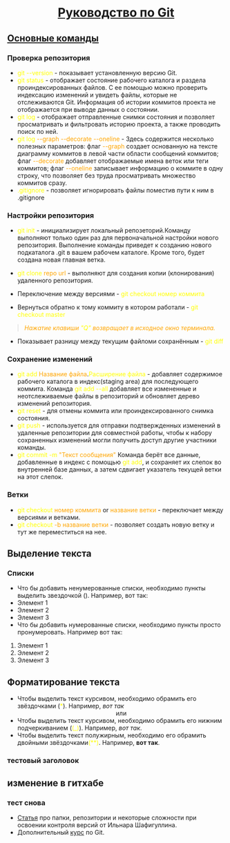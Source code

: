 #  <center><u>Руководство по Git</u></center>
## <u>Основные команды</u>
### Проверка репозитория
* <font color="yellow"> git --version</font> - показывает установленную версию Git.
* <font color="yellow"> git status</font> - отображает состояние рабочего каталога и раздела проиндексированных файлов. С ее помощью можно проверить индексацию изменений и увидеть файлы, которые не отслеживаются Git. Информация об истории коммитов проекта не отображается при выводе данных о состоянии.
* <font color="yellow"> git log</font> - отображает отправленные снимки состояния и позволяет просматривать и фильтровать историю проекта, а также проводить поиск по ней.
* <font color="yellow">git log</font> <font color="orange"> --graph --decorate --oneline</font> - Здесь содержится несколько полезных параметров: флаг<font color="orange"> --graph </font>создает основанную на тексте диаграмму коммитов в левой части области сообщений коммитов; флаг<font color="orange"> --decorate</font> добавляет отображаемые имена веток или теги коммитов; флаг<font color="orange"> --oneline</font> записывает информацию о коммите в одну строку, что позволяет без труда просматривать множество коммитов сразу.
* <font color="yellow">.gitignore</font> - позволяет игнорировать файлы поместив пути к ним в .gitignore

### Настройки репозитория
* <font color="yellow"> git init </font> - инициализирует локальный репозеторий.Команду выполняют только один раз для первоначальной настройки нового репозитория. Выполнение команды приведет к созданию нового подкаталога .git в вашем рабочем каталоге. Кроме того, будет создана новая главная ветка.
* <font color="yellow"> git clone</font> <font color="orange">repo url</font> - выполняют для создания копии (клонирования) удаленного репозитория. 

* Переключение между версиями -<font color="yellow
"> git checkout</font>  <font color="yellow">номер коммита</font>

* Вернуться обратно к тому коммиту в котором работали - <font color="yellow
">git checkout master</font>
>  <font color="orange">*Нажатие клавиши </font> <font color="yellow">"Q"</font> <font color="orange"> возвращает в исходное окно терминала.*</font>

* Показывает разницу между текущим файломи сохранённым -  <font color="yellow
">git diff</font>

### Сохранение изменений
*  <font color="yellow">  git add</font> <font color="orange">Название файла</font>.<font color="yellow">Расширение файла</font> - добавляет содержимое рабочего каталога в индекс(staging area) для последующего коммита. Команда<font color ="yellow"> git add --all</font> добавляет все измененные и неотслеживаемые файлы в репозиторий и обновляет дерево изменений репозитория.
* <font color="yellow">git reset </font> - для отмены коммита или проиндексированного снимка состояния.
* <font color="yellow">git push</font> - используется для отправки подтвержденных изменений в удаленные репозитории для совместной работы, чтобы к набору сохраненных изменений могли получить доступ другие участники команды.
* <font color ="yellow">git commit -m </font><font color="orange">"Teкст сообщения"</font>
 Команда берёт все данные, добавленные в индекс с помощью <font color="yellow
">git add</font>, и сохраняет их
слепок во внутренней базе данных, а затем сдвигает указатель текущей ветки на этот слепок. 
### Ветки
* <font color ="yellow">git checkout  </font> <font color="orange"> номер коммита</font> or<font color="orange"> название ветки</font>  -  переключает между версиями и ветками.
* <font color ="yellow">git checkout</font> <font color="orange">-b название ветки</font> - позволяет создать новую ветку и тут же переместиться на нее.
## Выделение текста
### Списки
* Что бы добавить ненумерованные списки, необходимо пункты выделить звездочкой (). Например, вот так:
* Элемент 1
* Элемент 2
* Элемент 3
* Что бы добавить нумерованные списки, необходимо пункты просто пронумеровать. Например вот так:
1. Элемент 1
2. Элемент 2
3. Элемент 3
## Форматирование текста
* Чтобы выделить текст курсивом, необходимо обрамить его звёздочками (<font color ="yellow">*</font>). Например,
*вот так* <center>или</center>
* Чтобы выделить текст курсивом, необходимо обрамить его нижним подчеркиванием (<font color ="yellow">(_)</font>). Например,
_вот так_.
* Чтобы выделить текст полужирным, необходимо его обрамить двойными звёздочками<font color ="yellow">(**)</font>. 
Например, **вот так**.
### тестовый заголовок
## изменение в гитхабе
### тест снова
* [Статья](https://gb.ru/posts/soveti-pro-git) про папки, репозитории и некоторые сложности при освоении контроля версий от Ильнара Шафигуллина.
* Дополнительный [курс](https://gb.ru/courses/1117) по Git.











